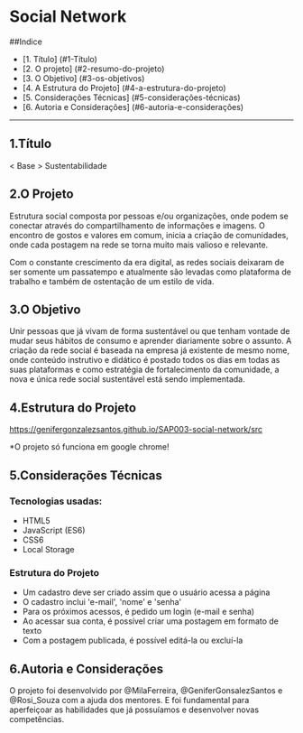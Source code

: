 # Social Network

##Indice

* [1. Título] (#1-Título)
* [2. O projeto] (#2-resumo-do-projeto)
* [3. O Objetivo] (#3-os-objetivos)
* [4. A Estrutura do Projeto] (#4-a-estrutura-do-projeto)
* [5. Considerações Técnicas] (#5-considerações-técnicas)
* [6. Autoria e Considerações] (#6-autoria-e-considerações)

***

## 1.Título

< Base > Sustentabilidade

## 2.O Projeto

Estrutura social composta por pessoas e/ou organizações, onde podem se conectar através do compartilhamento de informações e imagens. O encontro de gostos e valores em comum, inicia a criação de comunidades, onde cada postagem na rede se torna muito mais valioso e relevante. 

Com o constante crescimento da era digital, as redes sociais deixaram de ser somente um passatempo e atualmente são levadas como plataforma de trabalho e também de ostentação de um estilo de vida.

## 3.O Objetivo 

Unir pessoas que já vivam de forma sustentável ou que tenham vontade de mudar seus hábitos de consumo e aprender diariamente sobre o assunto. A criação da rede social é baseada na empresa já existente de mesmo nome, onde conteúdo instrutivo e didático é postado todos os dias em todas as suas plataformas e como estratégia de fortalecimento da comunidade, a nova e única rede social sustentável está sendo implementada.

## 4.Estrutura do Projeto

https://genifergonzalezsantos.github.io/SAP003-social-network/src

*O projeto só funciona em google chrome!

## 5.Considerações Técnicas

### Tecnologias usadas:

* HTML5
* JavaScript (ES6)
* CSS6
* Local Storage

### Estrutura do Projeto

* Um cadastro deve ser criado assim que o usuário acessa a página
* O cadastro inclui 'e-mail', 'nome' e 'senha'
* Para os próximos acessos, é pedido um login (e-mail e senha)
* Ao acessar sua conta, é possível criar uma postagem em formato de texto
* Com a postagem publicada, é possível editá-la ou excluí-la

## 6.Autoria e Considerações

O projeto foi desenvolvido por @MilaFerreira, @GeniferGonsalezSantos e  @Rosi_Souza com a ajuda dos mentores. E foi fundamental para aperfeiçoar as habilidades que já possuíamos e desenvolver novas competências.
